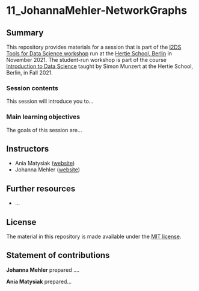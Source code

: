 # 11_JohannaMehler-NetworkGraphs


## Summary

This repository provides materials for a session that is part of the [I2DS Tools for Data Science workshop](https://github.com/intro-to-data-science-21-workshop) run at the [Hertie School, Berlin](https://www.hertie-school.org/en/) in November 2021. The student-run workshop is part of the course [Introduction to Data Science](https://github.com/intro-to-data-science-21) taught by Simon Munzert at the Hertie School, Berlin, in Fall 2021.

### Session contents

This session will introduce you to...

### Main learning objectives

The goals of this session are...


## Instructors

- Ania Matysiak ([website](http://...))
- Johanna Mehler ([website](https://...))


## Further resources

- ...


## License

The material in this repository is made available under the [MIT license](http://opensource.org/licenses/mit-license.php). 

## Statement of contributions

**Johanna Mehler** prepared ....

**Ania Matysiak** prepared...
